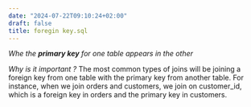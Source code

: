```yaml
---
date: "2024-07-22T09:10:24+02:00"
draft: false
title: foregin key.sql
---
```


*Whe the **primary key** for one table appears in the other*

*Why is it important ?* The most common types of joins will be joining a
foreign key from one table with the primary key from another table. For
instance, when we join orders and customers, we join on customer_id,
which is a foreign key in orders and the primary key in customers.
